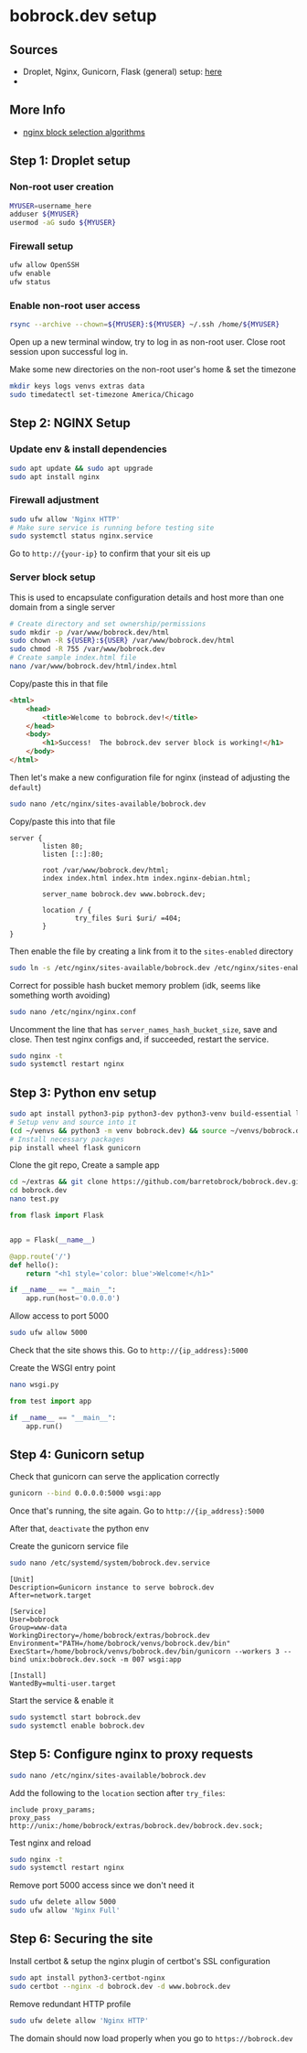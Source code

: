 # bobrock.dev setup

## Sources
 - Droplet, Nginx, Gunicorn, Flask (general) setup: [here](https://www.digitalocean.com/community/tutorials/how-to-serve-flask-applications-with-gunicorn-and-nginx-on-ubuntu-20-04)
 - 

## More Info
 - [nginx block selection algorithms](https://www.digitalocean.com/community/tutorials/understanding-nginx-server-and-location-block-selection-algorithms)

## Step 1: Droplet setup
### Non-root user creation
```bash
MYUSER=username_here
adduser ${MYUSER}
usermod -aG sudo ${MYUSER}
```
### Firewall setup
```bash
ufw allow OpenSSH
ufw enable
ufw status
```
### Enable non-root user access
```bash
rsync --archive --chown=${MYUSER}:${MYUSER} ~/.ssh /home/${MYUSER}
```
Open up a new terminal window, try to log in as non-root user.
Close root session upon successful log in.

Make some new directories on the non-root user's home & set the timezone
```bash
mkdir keys logs venvs extras data
sudo timedatectl set-timezone America/Chicago
```

## Step 2: NGINX Setup
### Update env & install dependencies
```bash
sudo apt update && sudo apt upgrade
sudo apt install nginx
```
### Firewall adjustment
```bash
sudo ufw allow 'Nginx HTTP'
# Make sure service is running before testing site
sudo systemctl status nginx.service
```
Go to `http://{your-ip}` to confirm that your sit eis up
### Server block setup
This is used to encapsulate configuration details and host more than one domain from a single server
```bash
# Create directory and set ownership/permissions
sudo mkdir -p /var/www/bobrock.dev/html
sudo chown -R ${USER}:${USER} /var/www/bobrock.dev/html
sudo chmod -R 755 /var/www/bobrock.dev
# Create sample index.html file
nano /var/www/bobrock.dev/html/index.html
```
Copy/paste this in that file 
```html
<html>
    <head>
        <title>Welcome to bobrock.dev!</title>
    </head>
    <body>
        <h1>Success!  The bobrock.dev server block is working!</h1>
    </body>
</html>
```
Then let's make a new configuration file for nginx (instead of adjusting the `default`)
```bash
sudo nano /etc/nginx/sites-available/bobrock.dev
```
Copy/paste this into that file
```
server {
        listen 80;
        listen [::]:80;

        root /var/www/bobrock.dev/html;
        index index.html index.htm index.nginx-debian.html;

        server_name bobrock.dev www.bobrock.dev;

        location / {
                try_files $uri $uri/ =404;
        }
}
```
Then enable the file by creating a link from it to the `sites-enabled` directory
```bash
sudo ln -s /etc/nginx/sites-available/bobrock.dev /etc/nginx/sites-enabled/
```
Correct for possible hash bucket memory problem (idk, seems like something worth avoiding)
```bash
sudo nano /etc/nginx/nginx.conf
```
Uncomment the line that has `server_names_hash_bucket_size`, save and close.
Then test nginx configs and, if succeeded, restart the service.
```bash
sudo nginx -t
sudo systemctl restart nginx
```
## Step 3: Python env setup
```bash
sudo apt install python3-pip python3-dev python3-venv build-essential libssl-dev libffi-dev python3-setuptools 
# Setup venv and source into it
(cd ~/venvs && python3 -m venv bobrock.dev) && source ~/venvs/bobrock.dev/bin/activate
# Install necessary packages
pip install wheel flask gunicorn
```
Clone the git repo, Create a sample app
```bash
cd ~/extras && git clone https://github.com/barretobrock/bobrock.dev.git
cd bobrock.dev
nano test.py
```
```python
from flask import Flask


app = Flask(__name__)

@app.route('/')
def hello():
    return "<h1 style='color: blue'>Welcome!</h1>"   

if __name__ == "__main__":
    app.run(host='0.0.0.0')
```
Allow access to port 5000
```bash
sudo ufw allow 5000
```
Check that the site shows this. Go to `http://{ip_address}:5000`

Create the WSGI entry point
```bash
nano wsgi.py
```
```python
from test import app

if __name__ == "__main__":
    app.run()
```
## Step 4: Gunicorn setup
Check that gunicorn can serve the application correctly
```bash
gunicorn --bind 0.0.0.0:5000 wsgi:app
```
Once that's running, the site again. Go to `http://{ip_address}:5000`

After that, `deactivate` the python env

Create the gunicorn service file
```bash
sudo nano /etc/systemd/system/bobrock.dev.service
```
```unit file (systemd)
[Unit]
Description=Gunicorn instance to serve bobrock.dev
After=network.target

[Service]
User=bobrock
Group=www-data
WorkingDirectory=/home/bobrock/extras/bobrock.dev
Environment="PATH=/home/bobrock/venvs/bobrock.dev/bin"
ExecStart=/home/bobrock/venvs/bobrock.dev/bin/gunicorn --workers 3 --bind unix:bobrock.dev.sock -m 007 wsgi:app

[Install]
WantedBy=multi-user.target
```
Start the service & enable it
```bash
sudo systemctl start bobrock.dev
sudo systemctl enable bobrock.dev
```
## Step 5: Configure nginx to proxy requests
```bash
sudo nano /etc/nginx/sites-available/bobrock.dev
```
Add the following to the `location` section after `try_files`:
```
include proxy_params;
proxy_pass http://unix:/home/bobrock/extras/bobrock.dev/bobrock.dev.sock;
```
Test nginx and reload
```bash
sudo nginx -t
sudo systemctl restart nginx
```
Remove port 5000 access since we don't need it
```bash
sudo ufw delete allow 5000
sudo ufw allow 'Nginx Full'
```
## Step 6: Securing the site
Install certbot & setup the nginx plugin of certbot's SSL configuration
```bash
sudo apt install python3-certbot-nginx
sudo certbot --nginx -d bobrock.dev -d www.bobrock.dev
```
Remove redundant HTTP profile
```bash
sudo ufw delete allow 'Nginx HTTP'
```
The domain should now load properly when you go to `https://bobrock.dev`
